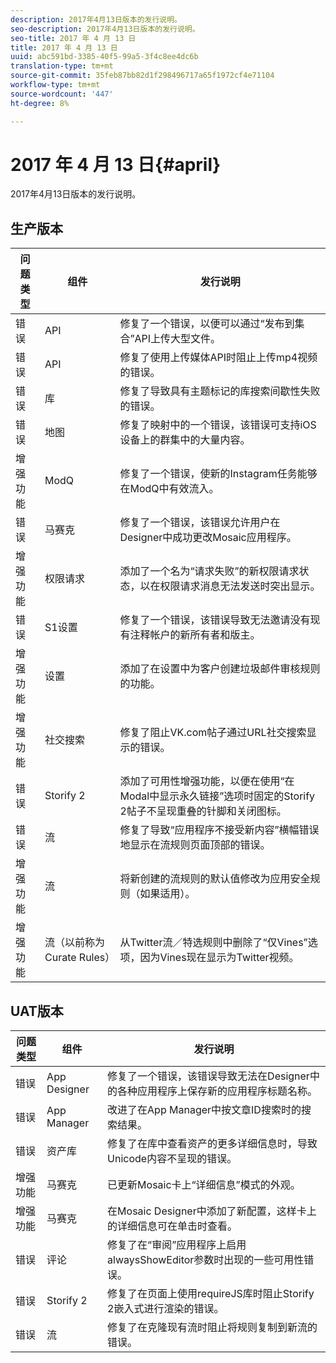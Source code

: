 ```yaml
---
description: 2017年4月13日版本的发行说明。
seo-description: 2017年4月13日版本的发行说明。
seo-title: 2017 年 4 月 13 日
title: 2017 年 4 月 13 日
uuid: abc591bd-3385-40f5-99a5-3f4c8ee4dc6b
translation-type: tm+mt
source-git-commit: 35feb87bb82d1f298496717a65f1972cf4e71104
workflow-type: tm+mt
source-wordcount: '447'
ht-degree: 8%

---
```



# 2017 年 4 月 13 日{#april}

2017年4月13日版本的发行说明。

## 生产版本

| **问题类型** | **组件** | **发行说明** |
|---|---|---|
| 错误 | API | 修复了一个错误，以便可以通过“发布到集合”API上传大型文件。 |
| 错误 | API | 修复了使用上传媒体API时阻止上传mp4视频的错误。 |
| 错误 | 库 | 修复了导致具有主题标记的库搜索间歇性失败的错误。 |
| 错误 | 地图 | 修复了映射中的一个错误，该错误可支持iOS设备上的群集中的大量内容。 |
| 增强功能 | ModQ | 修复了一个错误，使新的Instagram任务能够在ModQ中有效流入。 |
| 错误 | 马赛克 | 修复了一个错误，该错误允许用户在Designer中成功更改Mosaic应用程序。 |
| 增强功能 | 权限请求 | 添加了一个名为“请求失败”的新权限请求状态，以在权限请求消息无法发送时突出显示。 |
| 错误 | S1设置 | 修复了一个错误，该错误导致无法邀请没有现有注释帐户的新所有者和版主。 |
| 增强功能 | 设置 | 添加了在设置中为客户创建垃圾邮件审核规则的功能。 |
| 增强功能 | 社交搜索 | 修复了阻止VK.com帖子通过URL社交搜索显示的错误。 |
| 错误 | Storify 2 | 添加了可用性增强功能，以便在使用“在Modal中显示永久链接”选项时固定的Storify 2帖子不呈现重叠的针脚和关闭图标。 |
| 错误 | 流 | 修复了导致“应用程序不接受新内容”横幅错误地显示在流规则页面顶部的错误。 |
| 增强功能 | 流 | 将新创建的流规则的默认值修改为应用安全规则（如果适用）。 |
| 增强功能 | 流（以前称为Curate Rules） | 从Twitter流／特选规则中删除了“仅Vines”选项，因为Vines现在显示为Twitter视频。 |

## UAT版本

| **问题类型** | **组件** | **发行说明** |
|---|---|---|
| 错误 | App Designer | 修复了一个错误，该错误导致无法在Designer中的各种应用程序上保存新的应用程序标题名称。 |
| 错误 | App Manager | 改进了在App Manager中按文章ID搜索时的搜索结果。 |
| 错误 | 资产库 | 修复了在库中查看资产的更多详细信息时，导致Unicode内容不呈现的错误。 |
| 增强功能 | 马赛克 | 已更新Mosaic卡上“详细信息”模式的外观。 |
| 增强功能 | 马赛克 | 在Mosaic Designer中添加了新配置，这样卡上的详细信息可在单击时查看。 |
| 错误 | 评论 | 修复了在“审阅”应用程序上启用alwaysShowEditor参数时出现的一些可用性错误。 |
| 错误 | Storify 2 | 修复了在页面上使用requireJS库时阻止Storify 2嵌入式进行渲染的错误。 |
| 错误 | 流 | 修复了在克隆现有流时阻止将规则复制到新流的错误。 |

